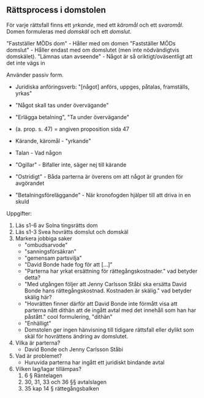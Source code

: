 ## Rättsprocess i domstolen
För varje rättsfall finns ett *yrkande*, med ett *käromål* och ett *svaromål*. Domen formuleras med *domskäl* och ett *domslut*.

"Fastställer MÖDs dom" - Håller med om domen
"Fastställer MÖDs domslut" - Håller endast med om domslutet (men inte nödvändigtvis domskälet).
"Lämnas utan avseende" - Något är så oriktigt/oväsentligt att det inte vägs in

Använder passiv form.
- Juridiska anföringsverb: "\[något\] anförs, uppges, påtalas, framställs, yrkas"
- "Något skall tas under övervägande"
- "Erlägga betalning", "Ta under övervägande"
- (a. prop. s. 47) = angiven proposition sida 47

- Kärande, käromål - "yrkande"
- Talan - Vad någon
- "Ogillar" - Bifaller inte, säger nej till kärande
- "Ostridigt" - Båda parterna är överens om att något är grunden för avgörandet
- "Betalningsföreläggande" - När kronofogden hjälper till att driva in en skuld



Uppgifter:
1. Läs s1-6 av Solna tingsrätts dom
2. Läs s1-3 Svea hovrätts domslut och domskäl
3. Markera jobbiga saker
	- "ombudsarvode"
	- "sanningsförsäkran"
	- "gemensam partsvilja"
	- "David Bonde hade fog för att \[...\]"
	- "Parterna har yrkat ersättning för rättegångskostnader." vad betyder detta?
	- "Med utgången följer att Jenny Carlsson Ståbi ska ersätta David Bonde hans rättegångskostnad. Kostnaden är skälig." vad betyder skälig här?
	- "Hovrätten finner därför att David Bonde inte förmått visa att parterna nått dithän att de ingått avtal med det innehåll som han har påstått." cool formulering, "dithän"
	- "Enhälligt"
	- Domstolen ger ingen hänvisning till tidigare rättsfall eller dylikt som skäl för hovrättens ändring av domslutet. 
1. Vilka är parterna?
	- David Bonde och Jenny Carlsson Ståbi
2. Vad är problemet?
	- Huruvida parterna har ingått ett juridiskt bindande avtal
3. Vilken lag/lagar tillämpas?
	1. 6 § Räntelagen
	2. 30, 31, 33 och 36 §§ avtalslagen
	3. 35 kap 14 § rättegångsbalken